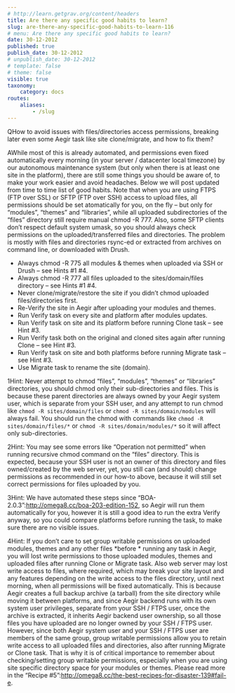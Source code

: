 ```yaml
---
# http://learn.getgrav.org/content/headers
title: Are there any specific good habits to learn?
slug: are-there-any-specific-good-habits-to-learn-116
# menu: Are there any specific good habits to learn?
date: 30-12-2012
published: true
publish_date: 30-12-2012
# unpublish_date: 30-12-2012
# template: false
# theme: false
visible: true
taxonomy:
    category: docs
routes:
    aliases:
        - /slug
---
```


<a name="debug-q"></a>

QHow to avoid issues with files/directories access permissions, breaking later even some Aegir task like site clone/migrate, and how to fix them?

<a name="debug-a"></a>

AWhile most of this is already automated, and permissions even fixed automatically every morning (in your server / datacenter local timezone) by our autonomous maintenance system (but only when there is at least one site in the platform), there are still some things you should be aware of, to make your work easier and avoid headaches. Below we will post updated from time to time list of good habits. Note that when you are using FTPS (FTP over SSL) or SFTP (FTP over SSH) access to upload files, all permissions should be set atomatically for you, on the fly – but only for “modules”, “themes” and “libraries”, while all uploaded subdirectories of the “files” directory still require manual chmod -R 777. Also, some SFTP clients don’t respect default system umask, so you should always check permissions on the uploaded/transferred files and directories. The problem is mostly with files and directories rsync-ed or extracted from archives on command line, or downloaded with Drush.

 * Always chmod -R 775 all modules & themes when uploaded via SSH or Drush – see Hints #1 #4.  
 * Always chmod -R 777 all files uploaded to the sites/domain/files directory – see Hints #1 #4.  
 * Never clone/migrate/restore the site if you didn’t chmod uploaded files/directories first.  
 * Re-Verify the site in Aegir after uploading your modules and themes.  
 * Run Verify task on every site and platform after modules updates.  
 * Run Verify task on site and its platform before running Clone task – see Hint #3.  
 * Run Verify task both on the original and cloned sites again after running Clone – see Hint #3.  
 * Run Verify task on site and both platforms before running Migrate task – see Hint #3.  
 * Use Migrate task to rename the site (domain).

<a name="hint-1"></a>

1Hint: Never attempt to chmod “files”, “modules”, “themes” or “libraries” directories, you should chmod only their sub-directories and files. This is because these parent directories are always owned by your Aegir system user, which is separate from your SSH user, and any attempt to run chmod like `chmod -R sites/domain/files` or `chmod -R sites/domain/modules` will always fail. You should run the chmod with commands like `chmod -R sites/domain/files/*` or `chmod -R sites/domain/modules/*` so it will affect only sub-directories.

<a name="hint-2"></a>

2Hint: You may see some errors like “Operation not permitted” when running recursive chmod command on the “files” directory. This is expected, because your SSH user is not an owner of this directory and files owned/created by the web server, yet, you still can (and should) change permissions as recommended in our how-to above, because it will still set correct permissions for files uploaded by you.

<a name="hint-3"></a>

3Hint: We have automated these steps since “BOA-2.0.3”:http://omega8.cc/boa-203-edition-152, so Aegir will run them automatically for you, however it is still a good idea to run the extra Verify anyway, so you could compare platforms before running the task, to make sure there are no visible issues.

<a name="hint-4"></a>

4Hint: If you don’t care to set group writable permissions on uploaded modules, themes and any other files \*before * running any task in Aegir, you will lost write permissions to those uploaded modules, themes and uploaded files after running Clone or Migrate task. Also web server may lost write access to files, where required, which may break your site layout and any features depending on the write access to the files directory, until next morning, when all permissions will be fixed automatically. This is because Aegir creates a full backup archive (a tarball) from the site directory while moving it between platforms, and since Aegir backend runs with its own system user privileges, separate from your SSH / FTPS user, once the archive is extracted, it inherits Aegir backend user ownership, so all those files you have uploaded are no longer owned by your SSH / FTPS user. However, since both Aegir system user and your SSH / FTPS user are members of the same group, group writable permissions allow you to retain write access to all uploaded files and directories, also after running Migrate or Clone task. That is why it is of critical importance to remember about checking/setting group writable permissions, especially when you are using site specific directory space for your modules or themes. Please read more in the “Recipe #5”:http://omega8.cc/the-best-recipes-for-disaster-139#fail-e.